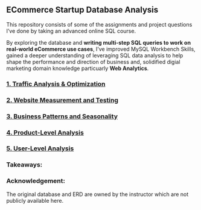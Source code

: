 ## ECommerce Startup Database Analysis 

This repository consists of some of the assignments and project questions I’ve done by taking an advanced online SQL course. 

By exploring the database and **writing multi-step SQL queries to work on real-world eCommerce use cases**, I’ve improved MySQL Workbench Skills, gained a deeper understanding of leveraging SQL data analysis to help shape the performance and direction of business and, solidified digial marketing domain knowledge particuarly **Web Analytics**.


### [1. Traffic Analysis & Optimization](https://github.com/phphoebe/ecommerce-database-analysis/blob/master/1-Traffic%20Analysis%20%26%20Optimization.pdf) 

### [2. Website Measurement and Testing](https://github.com/phphoebe/ecommerce-database-analysis/blob/master/2-Website%20Performance%20Analysis.pdf) 

### [3. Business Patterns and Seasonality](https://github.com/phphoebe/ecommerce-database-analysis/blob/master/3-Analyzing%20Business%20Patterns%20%26%20Seasonality.pdf) 

### [4. Product-Level Analysis](https://github.com/phphoebe/ecommerce-database-analysis/blob/master/4-Product-Level%20Analysis.pdf)

### [5. User-Level Analysis](https://github.com/phphoebe/ecommerce-database-analysis/blob/master/5-User-Level%20Analysis.pdf)


### Takeaways:


### Acknowledgement: 
The original database and ERD are owned by the instructor which are not publicly available here. 
